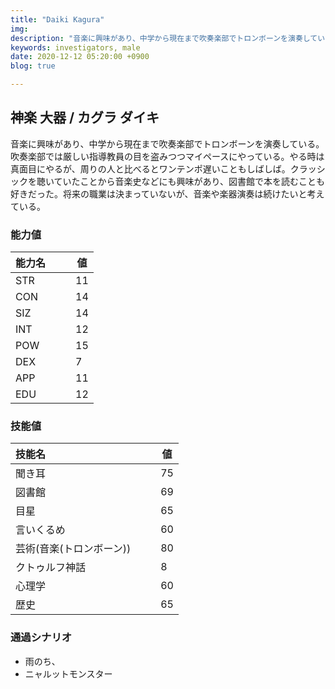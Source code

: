 ```yaml
---
title: "Daiki Kagura"
img: 
description: "音楽に興味があり、中学から現在まで吹奏楽部でトロンボーンを演奏している。吹奏楽部では厳しい指導教員の目を盗みつつ"
keywords: investigators, male
date: 2020-12-12 05:20:00 +0900
blog: true

---
```


## 神楽 大器 / カグラ ダイキ
音楽に興味があり、中学から現在まで吹奏楽部でトロンボーンを演奏している。吹奏楽部では厳しい指導教員の目を盗みつつマイペースにやっている。やる時は真面目にやるが、周りの人と比べるとワンテンポ遅いこともしばしば。クラッシックを聴いていたことから音楽史などにも興味があり、図書館で本を読むことも好きだった。将来の職業は決まっていないが、音楽や楽器演奏は続けたいと考えている。

### 能力値
|能力名  |　　値|
|--------|------|
|STR     |　　11|
|CON     |　　14|
|SIZ     |　　14|
|INT     |　　12|
|POW     |　　15|
|DEX     |　　7 |
|APP     |　　11|
|EDU     |　　12|

### 技能値
|技能名                 |　　値|
|:----------------------|------|
|聞き耳                 |　　75|
|図書館                 |　　69|
|目星                   |　　65|
|言いくるめ             |　　60|
|芸術(音楽(トロンボーン))|　　80|
|クトゥルフ神話          |　　8 |
|心理学                  |　　60|
|歴史                    |　　65|

### 通過シナリオ
- 雨のち、
- ニャルットモンスター